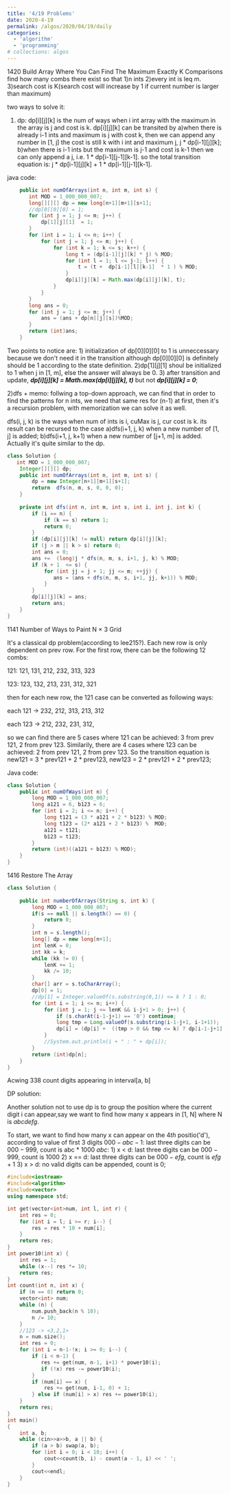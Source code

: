 ```yaml
---
title: '4/19 Problems'
date: 2020-4-19
permalink: /algos/2020/04/19/daily
categories: 
  - 'algorithm'
  - 'programming'
# collections: algos
---
```

 
1420 Build Array Where You Can Find The Maximum Exactly K Comparisons
find how many combs there exist so that 1)n ints 2)every int is leq m. 3)search cost is K(search cost will increase by 1 if current number is larger than maximum)

two ways to solve it:

1) dp: dp[i][j][k] is the num of ways when i int array with the maximum in the array is j and cost is k. dp[i][j][k] can be transited by a)when there is already i-1 ints and maximum is j with cost k, then we can append any number in [1, j] the cost is still k with i int and maximum j, j * dp[i-1][j][k]; b)when there is i-1 ints but the maximum is j-1 and cost is k-1 then we can only append a j, i.e. 1 * dp[i-1][j-1][k-1]. so the total transition equation is:  j * dp[i-1][j][k] + 1 * dp[i-1][j-1][k-1]. 

java code:
```java
    public int numOfArrays(int n, int m, int s) {
       int MOD = 1_000_000_007;
       long[][][] dp = new long[n+1][m+1][s+1];
       //dp[0][0][0] = 1; 
       for (int j = 1; j <= m; j++) {
           dp[1][j][1]  = 1;
       }
       for (int i = 1; i <= n; i++) {
           for (int j = 1; j <= m; j++) {
               for (int k = 1; k <= s; k++) {
                   long t = (dp[i-1][j][k] * j) % MOD;
                   for (int l = 1; l <= j-1; l++) {
                       t = (t +  dp[i-1][l][k-1]  * 1 ) % MOD;
                   }
                   dp[i][j][k] = Math.max(dp[i][j][k], t);
               }
           }
       }
       long ans = 0; 
       for (int j = 1; j <= m; j++) {
           ans = (ans + dp[n][j][s])%MOD;
       }
       return (int)ans;
    }
```
Two points to notice are: 1) initialization of dp[0][0][0] to 1 is unneccessary because we don't need it in the transition although dp[0][0][0] is definitely should be 1 according to the state definition.
2)dp[1][j][1] shoul be initialized to 1 when j in [1, m], else the answer will always be  0.
3) after transition and update, ***dp[i][j][k] =  Math.max(dp[i][j][k], t)*** but not ***dp[i][j][k] = 0***;

2)dfs + memo: follwing a top-down approach, we can find that in order to find the patterns for n ints, we need that same res for (n-1) at first, then it's a recursion problem, with memorization we can solve it as well.

dfs(i, j, k) is the ways when num of ints is i, cuMax is j, cur cost is k. its result can be recursed to the case a)dfs(i+1, j, k) when a new number of [1, j] is added; b)dfs(i+1, j, k+1) when a new number of [j+1, m] is added. Actually it's quite similar to the dp.

```java
class Solution {
   int MOD = 1_000_000_007;
    Integer[][][] dp;
    public int numOfArrays(int n, int m, int s) {
        dp = new Integer[n+1][m+1][s+1];
        return  dfs(n, m, s, 0, 0, 0);
    }
    
    private int dfs(int n, int m, int s, int i, int j, int k) {
        if (i == n) {
            if (k == s) return 1;
            return 0;
        }
        if (dp[i][j][k] != null) return dp[i][j][k];
        if (j > m || k > s) return 0;
        int ans = 0;
        ans +=  (long)j * dfs(n, m, s, i+1, j, k) % MOD;
        if (k + 1  <= s) {
            for (int jj = j + 1; jj <= m; ++jj) {
               ans = (ans + dfs(n, m, s, i+1, jj, k+1)) % MOD; 
            }
        }
        dp[i][j][k] = ans;
        return ans;
    }
}
```




1141    Number of Ways to Paint N × 3 Grid

It's a classical dp problem(according to lee215?). Each new row is only dependent on prev row. 
For the first row, there can be the following 12 combs: 

121: 121, 131, 212, 232, 313, 323

123: 123, 132, 213, 231, 312, 321

then for each new row, the 121 case can be converted as following ways:

each 121 -> 232, 212, 313, 213, 312

each 123 -> 212, 232, 231, 312, 

so we can  find there are 5 cases where 121 can be achieved: 3 from prev 121, 2 from prev 123.
Similarily, there are 4 cases where 123 can be achieved: 2 from prev 121, 2 from prev 123.
So the transition equation is new121 = 3 * prev121 + 2 * prev123, new123 = 2 * prev121 + 2 * prev123; 

Java code:
```java
class Solution {
    public int numOfWays(int n) {
        long MOD = 1_000_000_007;
        long a121 = 6, b123 = 6; 
        for (int i = 2; i <= n; i++) {
            long t121 = (3 * a121 + 2 * b123) % MOD;
            long t123 = (2* a121 + 2 * b123) %  MOD;
            a121 = t121;
            b123 = t123;
        }
        return (int)((a121 + b123) % MOD);
    }
}
```

1416 Restore The Array

```java
class Solution {
    
    public int numberOfArrays(String s, int k) {
        long MOD = 1_000_000_007;
        if(s == null || s.length() == 0) {
            return 0;
        }
        int n = s.length();
        long[] dp = new long[n+1];
        int lenK = 0;
        int kk = k;
        while (kk != 0) {
            lenK += 1;
            kk /= 10;
        }
        char[] arr = s.toCharArray();
        dp[0] = 1;
        //dp[1] = Integer.valueOf(s.substring(0,1)) <= k ? 1 : 0;
        for (int i = 1; i <= n; i++) {
            for (int j = 1; j <= lenK && i-j+1 > 0; j++) {
                if (s.charAt(i-1-j+1) == '0') continue;
                long tmp = Long.valueOf(s.substring(i-1-j+1, i-1+1));
                dp[i] = (dp[i] +  ((tmp > 0 && tmp <= k) ? dp[i-1-j+1] : 0)) % MOD;
            }
            //System.out.println(i + " : " + dp[i]);
        }
        return (int)dp[n];
    }
}
```

Acwing 338 count digits appearing in interval[a, b]

DP solution:



Another solution not to use dp is to group the position where the current digit i can appear,say we want to find how many x appears in [1, N] where N is $abcdefg$.

To start, we want to find how many x can appear on the $4th$ positio('d'), according to value of first 3 digits $000-abc-1$: last three digits can be $000-999$, count is abc * 1000
$abc$: 
        1) x < d:  last three digits can be $000-999$, count is 1000
        2) x == d:  last three digits can be $000-efg$, count is $efg+1$
        3) x > d: no valid digits can be appended, count is 0;

```c++
#include<iostream>
#include<algorithm>
#include<vector>
using namespace std;

int get(vector<int>num, int l, int r) {
    int res = 0;
    for (int i = l; i >= r; i--) {
        res = res * 10 + num[i];
    }
    return res;
}
int power10(int x) {
    int res = 1;
    while (x--) res *= 10;
    return res;
}
int count(int n, int x) {
    if (n == 0) return 0;
    vector<int> num;
    while (n) {
        num.push_back(n % 10);
        n /= 10;
    }
    //123 -> <3,2,1> 
    n = num.size();
    int res = 0;
    for (int i = n-1-!x; i >= 0; i--) {
        if (i < n-1) {
           res += get(num, n-1, i+1) * power10(i); 
           if (!x) res -= power10(i);
        }
        if (num[i] == x) {
            res += get(num, i-1, 0) + 1;
        } else if (num[i] > x) res += power10(i); 
    }
    return res;
}
int main() 
{
    int a, b;
    while (cin>>a>>b, a || b) {
        if (a > b) swap(a, b);
        for (int i = 0; i < 10; i++) {
            cout<<count(b, i) - count(a - 1, i) << ' ';
        }
        cout<<endl;
    }
}
```